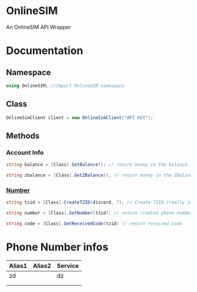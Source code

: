 # OnlineSIM
An OnlineSIM API Wrapper

# Documentation

## Namespace

```cs
using OnlineSIM; //Import OnlineSIM namespace
```

## Class

```cs
OnlineSimClient client = new OnlineSimClient("API KEY"); 
```

## Methods

### Account Info
```cs
string balance = [Class].GetBalance(); // return money in the balance
```

```cs
string zbalance = [Class].GetZBalance(); // return money in the ZBalance
```

### [Number]()
```cs
string tzid = [Class].CreateTZID(discord, 7); // Create TZID (really important) & return TZID
```

```cs
string number = [Class].GetNumber(tzid); // return created phone number
```

```cs
string code = [Class].GetReceivedCode(tzid) // return received code
```

# Phone Number infos

| Alias1  | Alias2 | Service |
|----|---|----|
| zd |   | dz |
|    |   |    |
|    |   |    |
